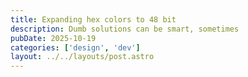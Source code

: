 ```yaml
---
title: Expanding hex colors to 48 bit
description: Dumb solutions can be smart, sometimes
pubDate: 2025-10-19
categories: ['design', 'dev']
layout: ../../layouts/post.astro
---
```

